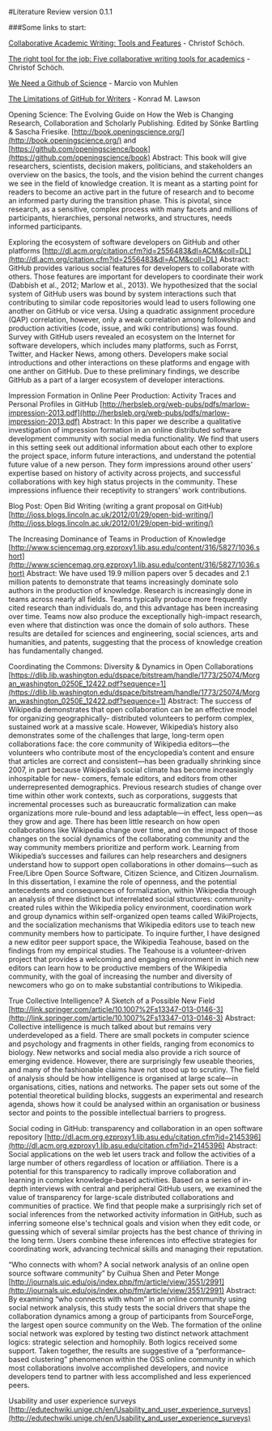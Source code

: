 #Literature Review
version 0.1.1

###Some links to start:

[Collaborative Academic Writing: Tools and Features](https://zenodo.org/record/8524?ln=en#.Uz7ela1dU2K) - Christof Schöch.

[The right tool for the job: Five collaborative writing tools for academics](http://blogs.lse.ac.uk/impactofsocialsciences/2014/04/04/five-collaborative-writing-tools-for-academics/) - Christof Schöch.

[We Need a Github of Science](http://marciovm.com/i-want-a-github-of-science/) - Marcio von Muhlen

[The Limitations of GitHub for Writers](http://chronicle.com/blogs/profhacker/the-limitations-of-github-for-writers/48299) - Konrad M. Lawson

Opening Science: The Evolving Guide on How the Web is Changing Research, Collaboration and Scholarly Publishing. Edited by Sönke Bartling & Sascha Friesike.
[http://book.openingscience.org/](http://book.openingscience.org/) and
[https://github.com/openingscience/book](https://github.com/openingscience/book)
Abstract: This book will give researchers, scientists, decision makers, politicians, and stakeholders an overview on the basics, the tools, and the vision behind the current changes we see in the field of knowledge creation. It is meant as a starting point for readers to become an active part in the future of research and to become an informed party during the transition phase. This is pivotal, since research, as a sensitive, complex process with many facets and millions of participants, hierarchies, personal networks, and structures, needs informed participants.

Exploring the ecosystem of software developers on GitHub and other platforms
[http://dl.acm.org/citation.cfm?id=2556483&dl=ACM&coll=DL](http://dl.acm.org/citation.cfm?id=2556483&dl=ACM&coll=DL)
Abstract: GitHub provides various social features for developers to collaborate with others. Those features are important for developers to coordinate their work (Dabbish et al., 2012; Marlow et al., 2013). We hypothesized that the social system of GitHub users was bound by system interactions such that contributing to similar code repositories would lead to users following one another on GitHub or vice versa. Using a quadratic assignment procedure (QAP) correlation, however, only a weak correlation among followship and production activities (code, issue, and wiki contributions) was found. Survey with GitHub users revealed an ecosystem on the Internet for software developers, which includes many platforms, such as Forrst, Twitter, and Hacker News, among others. Developers make social introductions and other interactions on these platforms and engage with one anther on GitHub. Due to these preliminary findings, we describe GitHub as a part of a larger ecosystem of developer interactions.

Impression Formation in Online Peer Production: Activity Traces and Personal Profiles in GitHub
[http://herbsleb.org/web-pubs/pdfs/marlow-impression-2013.pdf](http://herbsleb.org/web-pubs/pdfs/marlow-impression-2013.pdf)
Abstract: In this paper we describe a qualitative investigation of impression formation in an online distributed software development community with social media functionality. We find that users in this setting seek out additional information about each other to explore the project space, inform future interactions, and understand the potential future value of a new person. They form impressions around other users’ expertise based on history of activity across projects, and successful collaborations with key high status projects in the community. These impressions influence their receptivity to strangers’ work contributions. 

Blog Post: Open Bid Writing (writing a grant proposal on GitHub)
[http://joss.blogs.lincoln.ac.uk/2012/01/29/open-bid-writing/](http://joss.blogs.lincoln.ac.uk/2012/01/29/open-bid-writing/)

The Increasing Dominance of Teams in Production of Knowledge
[http://www.sciencemag.org.ezproxy1.lib.asu.edu/content/316/5827/1036.short](http://www.sciencemag.org.ezproxy1.lib.asu.edu/content/316/5827/1036.short)
Abstract: We have used 19.9 million papers over 5 decades and 2.1 million patents to demonstrate that teams increasingly dominate solo authors in the production of knowledge. Research is increasingly done in teams across nearly all fields. Teams typically produce more frequently cited research than individuals do, and this advantage has been increasing over time. Teams now also produce the exceptionally high-impact research, even where that distinction was once the domain of solo authors. These results are detailed for sciences and engineering, social sciences, arts and humanities, and patents, suggesting that the process of knowledge creation has fundamentally changed.

Coordinating the Commons: Diversity & Dynamics in Open Collaborations
[https://dlib.lib.washington.edu/dspace/bitstream/handle/1773/25074/Morgan_washington_0250E_12422.pdf?sequence=1](https://dlib.lib.washington.edu/dspace/bitstream/handle/1773/25074/Morgan_washington_0250E_12422.pdf?sequence=1)
Abstract: The success of Wikipedia demonstrates that open collaboration can be an effective model for organizing geographically- distributed volunteers to perform complex, sustained work at a massive scale. However, Wikipedia’s history also demonstrates some of the challenges that large, long-term open collaborations face: the core community of Wikipedia editors—the volunteers who contribute most of the encyclopedia’s content and ensure that articles are correct and consistent—has been gradually shrinking since 2007, in part because Wikipedia’s social climate has become increasingly inhospitable for new- comers, female editors, and editors from other underrepresented demographics. Previous research studies of change over time within other work contexts, such as corporations, suggests that incremental processes such as bureaucratic formalization can make organizations more rule-bound and less adaptable—in effect, less open—as they grow and age. There has been little research on how open collaborations like Wikipedia change over time, and on the impact of those changes on the social dynamics of the collaborating community and the way community members prioritize and perform work. Learning from Wikipedia’s successes and failures can help researchers and designers understand how to support open collaborations in other domains—such as Free/Libre Open Source Software, Citizen Science, and Citizen Journalism. In this dissertation, I examine the role of openness, and the potential antecedents and consequences of formalization, within Wikipedia through an analysis of three distinct but interrelated social structures: community-created rules within the Wikipedia policy environment, coordination work and group dynamics within self-organized open teams called WikiProjects, and the socialization mechanisms that Wikipedia editors use to teach new community members how to participate. To inquire further, I have designed a new editor peer support space, the Wikipedia Teahouse, based on the findings from my empirical studies. The Teahouse is a volunteer-driven project that provides a welcoming and engaging environment in which new editors can learn how to be productive members of the Wikipedia community, with the goal of increasing the number and diversity of newcomers who go on to make substantial contributions to Wikipedia.

True Collective Intelligence? A Sketch of a Possible New Field
[http://link.springer.com/article/10.1007%2Fs13347-013-0146-3](http://link.springer.com/article/10.1007%2Fs13347-013-0146-3)
Abstract: Collective intelligence is much talked about but remains very underdeveloped as a field. There are small pockets in computer science and psychology and fragments in other fields, ranging from economics to biology. New networks and social media also provide a rich source of emerging evidence. However, there are surprisingly few useable theories, and many of the fashionable claims have not stood up to scrutiny. The field of analysis should be how intelligence is organised at large scale—in organisations, cities, nations and networks. The paper sets out some of the potential theoretical building blocks, suggests an experimental and research agenda, shows how it could be analysed within an organisation or business sector and points to the possible intellectual barriers to progress.

Social coding in GitHub: transparency and collaboration in an open software repository
[http://dl.acm.org.ezproxy1.lib.asu.edu/citation.cfm?id=2145396](http://dl.acm.org.ezproxy1.lib.asu.edu/citation.cfm?id=2145396)
Abstract: Social applications on the web let users track and follow the activities of a large number of others regardless of location or affiliation. There is a potential for this transparency to radically improve collaboration and learning in complex knowledge-based activities. Based on a series of in-depth interviews with central and peripheral GitHub users, we examined the value of transparency for large-scale distributed collaborations and communities of practice. We find that people make a surprisingly rich set of social inferences from the networked activity information in GitHub, such as inferring someone else's technical goals and vision when they edit code, or guessing which of several similar projects has the best chance of thriving in the long term. Users combine these inferences into effective strategies for coordinating work, advancing technical skills and managing their reputation.

“Who connects with whom? A social network analysis of an online open source software community” by Cuihua Shen and Peter Monge
[http://journals.uic.edu/ojs/index.php/fm/article/view/3551/2991](http://journals.uic.edu/ojs/index.php/fm/article/view/3551/2991)
Abstract: By examining “who connects with whom” in an online community using social network analysis, this study tests the social drivers that shape the collaboration dynamics among a group of participants from SourceForge, the largest open source community on the Web. The formation of the online social network was explored by testing two distinct network attachment logics: strategic selection and homophily. Both logics received some support. Taken together, the results are suggestive of a “performance–based clustering” phenomenon within the OSS online community in which most collaborations involve accomplished developers, and novice developers tend to partner with less accomplished and less experienced peers.

Usability and user experience surveys
[http://edutechwiki.unige.ch/en/Usability_and_user_experience_surveys](http://edutechwiki.unige.ch/en/Usability_and_user_experience_surveys)
